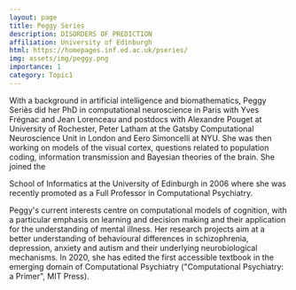 ```yaml
---
layout: page
title: Peggy Series
description: DISORDERS OF PREDICTION
affiliation: University of Edinburgh
html: https://homepages.inf.ed.ac.uk/pseries/
img: assets/img/peggy.png
importance: 1
category: Topic1
---
```

With a background in artificial intelligence and biomathematics, Peggy Seriès did her PhD in computational neuroscience in Paris with Yves Frégnac and Jean Lorenceau and postdocs with Alexandre Pouget at University of Rochester, Peter Latham at the Gatsby Computational Neuroscience Unit in London and Eero Simoncelli at NYU. She was then working on models of the visual cortex, questions related to population coding, information transmission and Bayesian theories of the brain. She joined the

School of Informatics at the University of Edinburgh in 2006 where she was recently promoted as a Full Professor in Computational Psychiatry.

Peggy's current interests centre on computational models of cognition, with a particular emphasis on learning and decision making and their application for the understanding of mental illness. Her research projects aim at a better understanding of behavioural differences in schizophrenia, depression, anxiety and autism and their underlying neurobiological mechanisms. In 2020, she has edited the first accessible textbook in the emerging domain of Computational Psychiatry ("Computational Psychiatry: a Primer", MIT Press).
